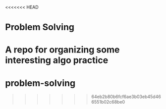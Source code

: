 <<<<<<< HEAD
# Problem Solving

A repo for organizing some interesting algo practice
=======
# problem-solving
>>>>>>> 64eb2b80b6fcf6ae3b03eb45d466551b02c68be0

